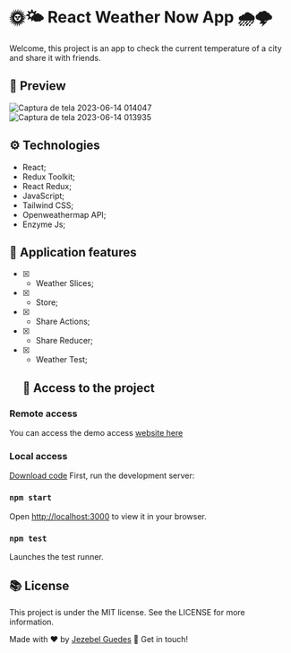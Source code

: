 # 🌞🌤️ React Weather Now App 🌧️🌩️

Welcome, this project is an app to check the current temperature of a city and share it with friends.

##  👀 Preview
![Captura de tela 2023-06-14 014047](https://github.com/Jezebel1990/react-weather-app/assets/75287031/02a0bc39-80e6-4d92-8365-c20671c53733)
![Captura de tela 2023-06-14 013935](https://github.com/Jezebel1990/react-weather-app/assets/75287031/e656a5e4-ebab-4d90-9b1e-088eb3d126dd)



## ⚙️ Technologies
- React;
- Redux Toolkit;
- React Redux;
- JavaScript;
- Tailwind CSS;
- Openweathermap API;
- Enzyme Js;


## 🎯 Application features
- [x] - Weather Slices;
- [x] - Store;
- [x] - Share Actions;
- [x] - Share Reducer;
- [x] - Weather Test;


  ## 📂  Access to the project
  
### Remote access
  You can access the demo access [website here](https://react-weather-app-zeta-ten.vercel.app/)


  ### Local access
[Download code](https://github.com/Jezebel1990/react-weather-app.git)
First, run the development server:

### `npm start`
Open [http://localhost:3000](http://localhost:3000) to view it in your browser.


### `npm test`

Launches the test runner.


## 📚 License
<p>This project is under the MIT license. See the LICENSE for more information.</p>

Made with ♥ by [Jezebel Guedes](https://www.linkedin.com/in/jezebel-guedes/) 👋 Get in touch!
